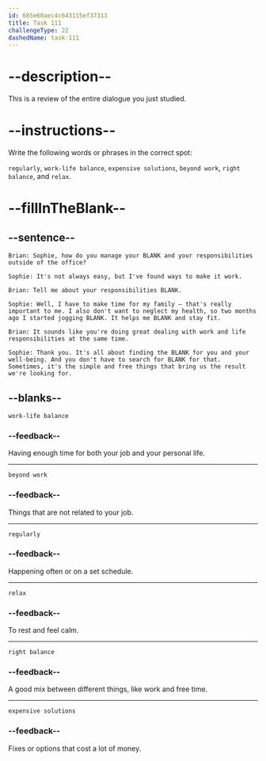 ```yaml
---
id: 685e60aec4c643115ef37313
title: Task 111
challengeType: 22
dashedName: task-111
---
```


<!-- REVIEW -->

# --description--

This is a review of the entire dialogue you just studied.

# --instructions--

Write the following words or phrases in the correct spot:

`regularly`, `work-life balance`, `expensive solutions`, `beyond work`, `right balance`, and `relax`.

# --fillInTheBlank--

## --sentence--

`Brian: Sophie, how do you manage your BLANK and your responsibilities outside of the office?`

`Sophie: It's not always easy, but I've found ways to make it work.`

`Brian: Tell me about your responsibilities BLANK.`

`Sophie: Well, I have to make time for my family – that's really important to me. I also don't want to neglect my health, so two months ago I started jogging BLANK. It helps me BLANK and stay fit.`

`Brian: It sounds like you're doing great dealing with work and life responsibilities at the same time.`

`Sophie: Thank you. It's all about finding the BLANK for you and your well-being. And you don't have to search for BLANK for that. Sometimes, it's the simple and free things that bring us the result we're looking for.`

## --blanks--

`work-life balance`

### --feedback--

Having enough time for both your job and your personal life.

---

`beyond work`

### --feedback--

Things that are not related to your job.

---

`regularly`

### --feedback--

Happening often or on a set schedule.

---

`relax`

### --feedback--

To rest and feel calm.

---

`right balance`

### --feedback--

A good mix between different things, like work and free time.

---

`expensive solutions`

### --feedback--

Fixes or options that cost a lot of money.

